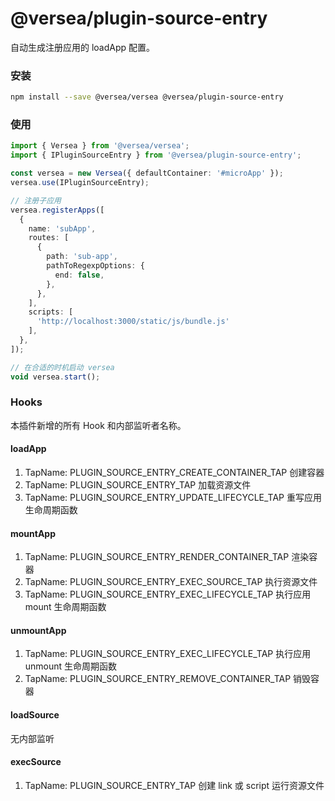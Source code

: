 # @versea/plugin-source-entry

自动生成注册应用的 loadApp 配置。

### 安装

```bash
npm install --save @versea/versea @versea/plugin-source-entry
```

### 使用

```ts
import { Versea } from '@versea/versea';
import { IPluginSourceEntry } from '@versea/plugin-source-entry';

const versea = new Versea({ defaultContainer: '#microApp' });
versea.use(IPluginSourceEntry);

// 注册子应用
versea.registerApps([
  {
    name: 'subApp',
    routes: [
      {
        path: 'sub-app',
        pathToRegexpOptions: {
          end: false,
        },
      },
    ],
    scripts: [
      'http://localhost:3000/static/js/bundle.js'
    ],
  },
]);

// 在合适的时机启动 versea
void versea.start();
```

### Hooks

本插件新增的所有 Hook 和内部监听者名称。

#### loadApp
1. TapName: PLUGIN_SOURCE_ENTRY_CREATE_CONTAINER_TAP 创建容器
2. TapName: PLUGIN_SOURCE_ENTRY_TAP 加载资源文件
3. TapName: PLUGIN_SOURCE_ENTRY_UPDATE_LIFECYCLE_TAP 重写应用生命周期函数

#### mountApp
1. TapName: PLUGIN_SOURCE_ENTRY_RENDER_CONTAINER_TAP 渲染容器
2. TapName: PLUGIN_SOURCE_ENTRY_EXEC_SOURCE_TAP 执行资源文件
3. TapName: PLUGIN_SOURCE_ENTRY_EXEC_LIFECYCLE_TAP 执行应用 mount 生命周期函数

#### unmountApp
1. TapName: PLUGIN_SOURCE_ENTRY_EXEC_LIFECYCLE_TAP 执行应用 unmount 生命周期函数
2. TapName: PLUGIN_SOURCE_ENTRY_REMOVE_CONTAINER_TAP 销毁容器

#### loadSource
无内部监听

#### execSource
1. TapName: PLUGIN_SOURCE_ENTRY_TAP 创建 link 或 script 运行资源文件
